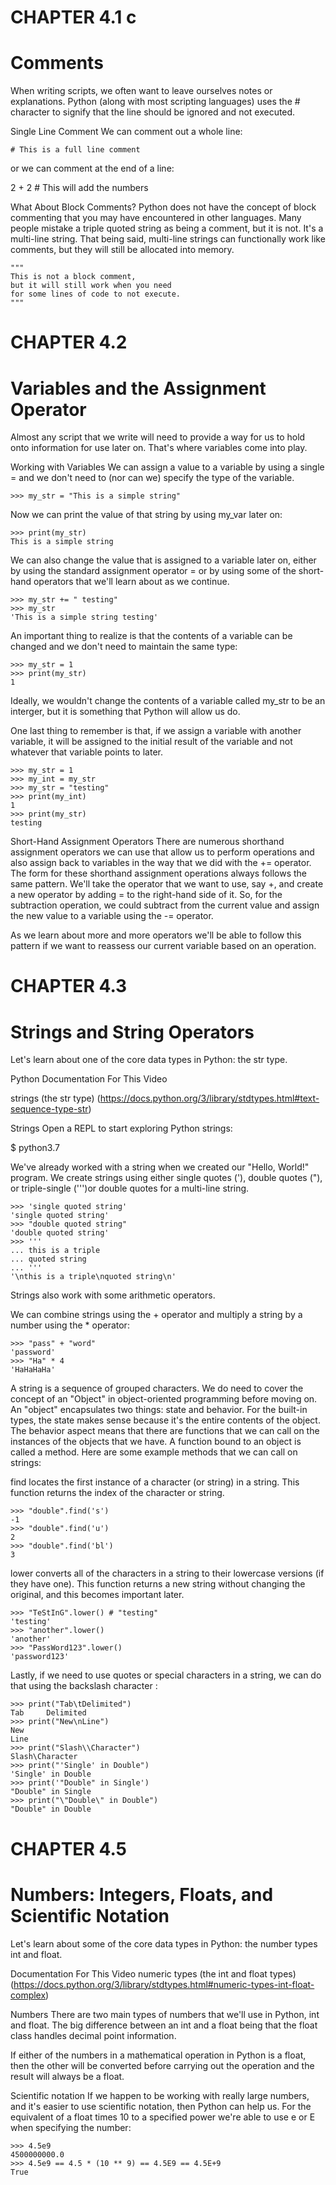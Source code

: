 # CHAPTER 4.1 c
  # Comments

  When writing scripts, we often want to leave ourselves notes or explanations. Python (along with most scripting languages) uses the # character to signify that the line should be ignored and not executed.

  Single Line Comment
  We can comment out a whole line:

  ```# This is a full line comment```


  or we can comment at the end of a line:

  2 + 2 # This will add the numbers


  What About Block Comments?
  Python does not have the concept of block commenting that you may have encountered in other languages.
  Many people mistake a triple quoted string as being a comment, but it is not. It's a multi-line string.
  That being said, multi-line strings can functionally work like comments, but they will still be allocated
  into memory.
  ```
  """
  This is not a block comment,
  but it will still work when you need
  for some lines of code to not execute.
  """ 
  ```
  
# CHAPTER 4.2
# Variables and the Assignment Operator
  Almost any script that we write will need to provide a way for us to hold onto information for use later on. That's where variables come into play.

  Working with Variables
  We can assign a value to a variable by using a single = and we don't need to (nor can we) specify the type of the variable.
  ```
  >>> my_str = "This is a simple string"
  ```

  Now we can print the value of that string by using my_var later on:
  ```
  >>> print(my_str)
  This is a simple string
  ```

  We can also change the value that is assigned to a variable later on, either by using the standard assignment operator = or by using some of the short-hand operators that we'll learn about as we continue.
  ```
  >>> my_str += " testing"
  >>> my_str
  'This is a simple string testing'
  ```

  An important thing to realize is that the contents of a variable can be changed and we don't need to maintain the same type:
  ```
  >>> my_str = 1
  >>> print(my_str)
  1
  ```


  Ideally, we wouldn't change the contents of a variable called my_str to be an interger, but it is something that Python will allow us do.

  One last thing to remember is that, if we assign a variable with another variable, it will be assigned to the initial result of the variable and not whatever that variable points to later.
  ```
  >>> my_str = 1
  >>> my_int = my_str
  >>> my_str = "testing"
  >>> print(my_int)
  1
  >>> print(my_str)
  testing
  ```

  Short-Hand Assignment Operators
  There are numerous shorthand assignment operators we can use that allow us to perform operations and also assign back to variables in the way that we did with the += operator. The form for these shorthand assignment operations always follows the same pattern. We'll take the operator that we want to use, say +, and create a new operator by adding = to the right-hand side of it. So, for the subtraction operation, we could subtract from the current value and assign the new value to a variable using the -= operator.

  As we learn about more and more operators we'll be able to follow this pattern if we want to reassess our current variable based on an operation.

# CHAPTER 4.3
# Strings and String Operators


  Let's learn about one of the core data types in Python: the str type.

  Python Documentation For This Video

  strings (the str type) (https://docs.python.org/3/library/stdtypes.html#text-sequence-type-str)


  Strings
  Open a REPL to start exploring Python strings:

  $ python3.7


  We've already worked with a string when we created our "Hello, World!" program. We create strings using either single quotes ('), double quotes ("), or triple-single (''')or double quotes for a multi-line string.
  ```
  >>> 'single quoted string'
  'single quoted string'
  >>> "double quoted string"
  'double quoted string'
  >>> '''
  ... this is a triple
  ... quoted string
  ... '''
  '\nthis is a triple\nquoted string\n'

  ```

  Strings also work with some arithmetic operators.

  We can combine strings using the + operator and multiply a string by a number using the * operator:
  ```
  >>> "pass" + "word"
  'password'
  >>> "Ha" * 4
  'HaHaHaHa'
  ```


  A string is a sequence of grouped characters. We do need to cover the concept of an "Object" in object-oriented programming before moving on. An "object" encapsulates two things: state and behavior. For the built-in types, the state makes sense because it's the entire contents of the object. The behavior aspect means that there are functions that we can call on the instances of the objects that we have. A function bound to an object is called a method. Here are some example methods that we can call on strings:

  find locates the first instance of a character (or string) in a string.
  This function returns the index of the character or string.
  ```
  >>> "double".find('s')
  -1
  >>> "double".find('u')
  2
  >>> "double".find('bl')
  3
  ```


  lower converts all of the characters in a string to their lowercase versions (if they have one).
  This function returns a new string without changing the original, and this becomes important later.
  ```
  >>> "TeStInG".lower() # "testing"
  'testing'
  >>> "another".lower()
  'another'
  >>> "PassWord123".lower()
  'password123'
  ```

  Lastly, if we need to use quotes or special characters in a string, we can do that using the backslash character \:

  ```
  >>> print("Tab\tDelimited")
  Tab     Delimited
  >>> print("New\nLine")
  New
  Line
  >>> print("Slash\\Character")
  Slash\Character
  >>> print("'Single' in Double")
  'Single' in Double
  >>> print('"Double" in Single')
  "Double" in Single
  >>> print("\"Double\" in Double")
  "Double" in Double
  ```
# CHAPTER 4.5
# Numbers: Integers, Floats, and Scientific Notation

  Let's learn about some of the core data types in Python: the number types int and float.

  Documentation For This Video
  numeric types (the int and float types) (https://docs.python.org/3/library/stdtypes.html#numeric-types-int-float-complex)


  Numbers
  There are two main types of numbers that we'll use in Python, int and float. The big difference between an int and a float being that the float class handles decimal point information.

  If either of the numbers in a mathematical operation in Python is a float, then the other will be converted before carrying out the operation and the result will always be a float.

  Scientific notation
  If we happen to be working with really large numbers, and it's easier to use scientific notation, then Python can help us. For the equivalent of a float times 10 to a specified power we're able to use e or E when specifying the number:
  ```
  >>> 4.5e9
  4500000000.0
  >>> 4.5e9 == 4.5 * (10 ** 9) == 4.5E9 == 4.5E+9
  True
  ```
